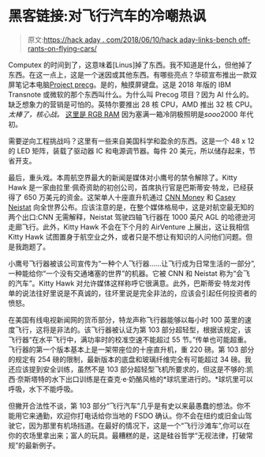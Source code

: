 # 黑客链接:对飞行汽车的冷嘲热讽

> 原文:[https://hack aday . com/2018/06/10/hack aday-links-bench off-rants-on-flying-cars/](https://hackaday.com/2018/06/10/hackaday-links-benchoff-rants-on-flying-cars/)

Computex 的时间到了，这意味着[Linus]掉了东西。我不知道是什么，但他掉了东西。在这一点上，这是一个迷因或其他东西。有哪些亮点？华硕宣布推出一款双屏笔记本电脑[Project precg](https://www.asus.com/Project-Precog/)。是的，触摸屏键盘。这是 2018 年版的 IBM Transnote 或微软的那个东西叫什么。为什么叫 Precog 项目？因为 AI 什么的。缺乏想象力的营销是可怕的。英特尔要推出 28 核 CPU，AMD 推出 32 核 CPU。*太棒了，核心战。* [这里是 RGB RAM](https://www.corsair.com/us/en/vengeance-rgb-pro-memory) 因为塞满一箱冷阴极照明是*sooo*2000 年代初。

需要逆向工程挑战吗？这里有一些来自美国科学和盈余的东西。这是一个 48 x 12 的 LED 矩阵，装载了驱动器 IC 和电源调节器。每件 20 美元，所以储存起来，节省开支。

最后，重头戏。本周航空界最大的新闻是媒体对小鹰号的禁令解除了。Kitty Hawk 是一家由拉里·佩奇资助的初创公司，首席执行官是巴斯蒂安·特龙，已经获得了 650 万美元的资金。这架单人十座直升机通过 [CNN Money](https://www.youtube.com/watch?v=uz0wLD_02nQ) 和 [Casey Neistat](https://www.youtube.com/watch?v=h2cgovUFSVA) 向全世界公布。应该注意的是，在整个媒体格局中，这是对航空最无知的两个出口:CNN 无需解释，Neistat 驾驶四轴飞行器在 1000 英尺 AGL 的哈德逊河走廊飞行。此外，Kitty Hawk 不会在下个月的 AirVenture 上展出，这让我相信 Kitty Hawk 试图置身于航空业之外，或者只是不想让有知识的人问他们问题。但是我跑题了。

小鹰号飞行器被该公司宣传为“一种个人飞行器……让飞行成为日常生活的一部分”,一种能给你“一个没有交通堵塞的世界”的机器。它被 CNN 和 Neistat 称为“会飞的汽车”。Kitty Hawk 对允许媒体这样称呼它很满意。此外，巴斯蒂安·特龙对传单的说法往好里说是不真诚的，往坏里说是完全非法的，应该会引起任何投资者的愤怒。

在美国有线电视新闻网的货币部分，特龙声称飞行器能够以每小时 100 英里的速度飞行，这将是非法的。该飞行器被认证为第 103 部分超轻型，根据该规定，该飞行器“在水平飞行中，满功率时的校准空速不能超过 55 节。”传单也可能超重。飞行器的第一个版本基本上是一架带座位的十座直升机，重 220 磅。第 103 部分的规定有 254 磅的限制，最新版本的底盘和玻璃纤维完全有可能超过 34 磅。我还应该提到安全训练，虽然不是 103 部分超轻型飞机所要求的，但这是不够的:凯西·奈斯塔特的水下出口训练是在查克·e·奶酪风格的*球坑里进行的。*球坑里可以呼吸，水下不能呼吸。

但撇开合法性不谈，第 103 部分“飞行汽车”几乎是有史以来最愚蠢的想法。你不能用它来通勤，欢迎你打电话给你当地的 FSDO 确认。你不会在纽约或旧金山驾驶它，因为那里有机场挡道。在最好的情况下，这是一个“飞行沙滩车”,你可以在你的农场里拿出来；富人的玩具。最糟糕的是，这是硅谷哲学“无视法律，打破常规”的最新例子。